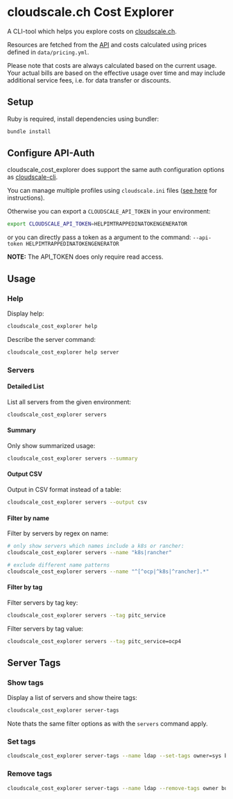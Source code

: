 # cloudscale.ch Cost Explorer

A CLI-tool which helps you explore costs on [cloudscale.ch](https://www.cloudscale.ch).

Resources are fetched from the [API](https://www.cloudscale.ch/en/api/v1) and costs calculated using prices defined in `data/pricing.yml`.

Please note that costs are always calculated based on the current usage.
Your actual bills are based on the effective usage over time and may include additional service fees, i.e. for data transfer or discounts.  

## Setup

Ruby is required, install dependencies using bundler:

```sh
bundle install
```

## Configure API-Auth

cloudscale_cost_explorer does support the same auth configuration options as [cloudscale-cli](https://cloudscale-ch.github.io/cloudscale-cli/).

You can manage multiple profiles using `cloudscale.ini` files ([see here](https://cloudscale-ch.github.io/cloudscale-cli/auth/) for instructions). 


Otherwise you can export a `CLOUDSCALE_API_TOKEN` in your environment:

```sh
export CLOUDSCALE_API_TOKEN=HELPIMTRAPPEDINATOKENGENERATOR
```

or you can directly pass a token as a argument to the command: `--api-token HELPIMTRAPPEDINATOKENGENERATOR`

**NOTE:** The API_TOKEN does only require read access.

## Usage

### Help

Display help:

```sh
cloudscale_cost_explorer help
```

Describe the server command:

```sh
cloudscale_cost_explorer help server
```

### Servers

#### Detailed List

List all servers from the given environment:

```sh
cloudscale_cost_explorer servers
```

#### Summary

Only show summarized usage:

```sh
cloudscale_cost_explorer servers --summary
```

#### Output CSV

Output in CSV format instead of a table:

```sh
cloudscale_cost_explorer servers --output csv
```

#### Filter by name

Filter by servers by regex on name:

```sh
# only show servers which names include a k8s or rancher:
cloudscale_cost_explorer servers --name "k8s|rancher"

# exclude different name patterns
cloudscale_cost_explorer servers --name "^[^ocp|^k8s|^rancher].*"
```

#### Filter by tag

Filter servers by tag key:

```sh
cloudscale_cost_explorer servers --tag pitc_service
```

Filter servers by tag value:

```sh
cloudscale_cost_explorer servers --tag pitc_service=ocp4
```

## Server Tags

### Show tags

Display a list of servers and show theire tags:

```sh
cloudscale_cost_explorer server-tags
```

Note thats the same filter options as with the `servers` command apply.

### Set tags

```sh
cloudscale_cost_explorer server-tags --name ldap --set-tags owner=sys budget-group=base-infrastructure
```

### Remove tags

```sh
cloudscale_cost_explorer server-tags --name ldap --remove-tags owner budget-group
```